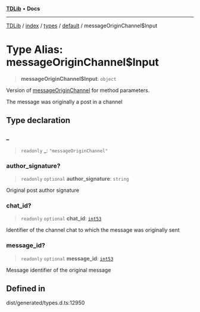 [**TDLib**](../../../../../../README.md) • **Docs**

***

[TDLib](../../../../../../modules.md) / [index](../../../../../README.md) / [types](../../../README.md) / [default](../README.md) / messageOriginChannel$Input

# Type Alias: messageOriginChannel$Input

> **messageOriginChannel$Input**: `object`

Version of [messageOriginChannel](messageOriginChannel.md) for method parameters.

The message was originally a post in a channel

## Type declaration

### \_

> `readonly` **\_**: `"messageOriginChannel"`

### author\_signature?

> `readonly` `optional` **author\_signature**: `string`

Original post author signature

### chat\_id?

> `readonly` `optional` **chat\_id**: [`int53`](int53.md)

Identifier of the channel chat to which the message was originally sent

### message\_id?

> `readonly` `optional` **message\_id**: [`int53`](int53.md)

Message identifier of the original message

## Defined in

dist/generated/types.d.ts:12950
